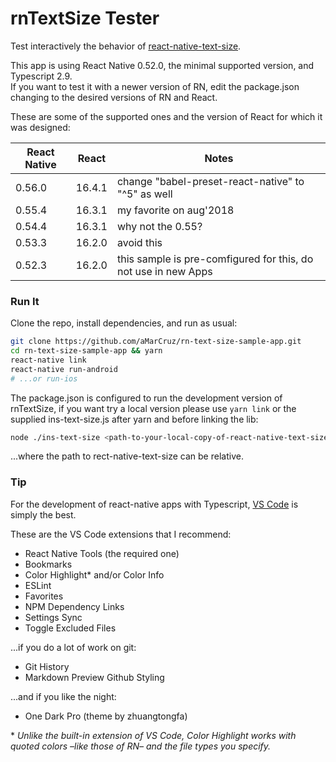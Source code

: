 # rnTextSize Tester

Test interactively the behavior of [react-native-text-size](https://github.com/aMarCruz/react-native-text-size).

This app is using React Native 0.52.0, the minimal supported version, and Typescript 2.9.<br>If you want to test it with a newer version of RN, edit the package.json changing to the desired versions of RN and React.

These are some of the supported ones and the version of React for which it was designed:

React Native | React  | Notes
------------ | ------ | ------------
0.56.0       | 16.4.1 | change "babel-preset-react-native" to "^5" as well
0.55.4       | 16.3.1 | my favorite on aug'2018
0.54.4       | 16.3.1 | why not the 0.55?
0.53.3       | 16.2.0 | avoid this
0.52.3       | 16.2.0 | this sample is pre-comfigured for this, do not use in new Apps

### Run It

Clone the repo, install dependencies, and run as usual:

```bash
git clone https://github.com/aMarCruz/rn-text-size-sample-app.git
cd rn-text-size-sample-app && yarn
react-native link
react-native run-android
# ...or run-ios
```

The package.json is configured to run the development version of rnTextSize, if you want try a local version please use `yarn link` or the supplied ins-text-size.js after yarn and before linking the lib:

```bash
node ./ins-text-size <path-to-your-local-copy-of-react-native-text-size>
```

...where the path to rect-native-text-size can be relative.

### Tip

For the development of react-native apps with Typescript, [VS Code](https://code.visualstudio.com/) is simply the best.

These are the VS Code extensions that I recommend:

* React Native Tools (the required one)
* Bookmarks
* Color Highlight\* and/or Color Info
* ESLint
* Favorites
* NPM Dependency Links
* Settings Sync
* Toggle Excluded Files

...if you do a lot of work on git:

* Git History
* Markdown Preview Github Styling

...and if you like the night:

* One Dark Pro (theme by zhuangtongfa)

\* _Unlike the built-in extension of VS Code, Color Highlight works with quoted colors &ndash;like those of RN&ndash; and the file types you specify._
